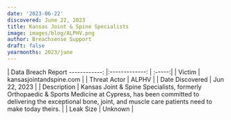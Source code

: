 ```yaml
---
date: '2023-06-22'
discovered: June 22, 2023
title: Kansas Joint & Spine Specialists
image: images/blog/ALPHV.png
author: Breachsense Support
draft: false
yearmonths: 2023/june
---
```



| Data Breach Report
------------:     |:-------------:    | :-----:|
| Victim      | kansasjointandspine.com      | 
| Threat Actor      | ALPHV      | 
| Date Discovered      | Jun 22, 2023      | 
| Description      | Kansas Joint & Spine Specialists, formerly Orthopaedic & Sports Medicine at Cypress, has been committed to delivering the exceptional bone, joint, and muscle care patients need to make today theirs.       | 
| Leak Size      | Unknown      | 

